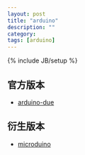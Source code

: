 ```yaml
---
layout: post
title: "arduino"
description: ""
category: 
tags: [arduino]
---
```

{% include JB/setup %}

## 官方版本

* [arduino-due](arduino-due.html)

## 衍生版本

* [microduino](microduino.html)
